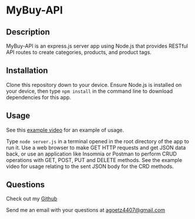 # MyBuy-API

## Description
MyBuy-API is an express.js server app using Node.js that provides RESTful API routes to create categories, products, and product tags.

## Installation
Clone this repository down to your device. Ensure Node.js is installed on your device, then type `npm install` in the command line to download dependencies for this app.

## Usage
See this [example video](https://drive.google.com/file/d/1k_LO6CtP8H55hh1wXoP5nW7GZb2WOXza/view) for an example of usage.

Type `node server.js` in a terminal opened in the root directory of the app to run it. Use a web browser to make GET HTTP requests and get JSON data back, or use an application like Insomnia or Postman to perform CRUD operations with GET, POST, PUT and DELETE methods. See the example video for usage relating to the sent JSON body for the CRD methods.

## Questions
Check out my [Github](https://github.com/agoetz4407)

Send me an email with your questions at [agoetz4407@gmail.com](mailto:agoetz4407@gmail.com)